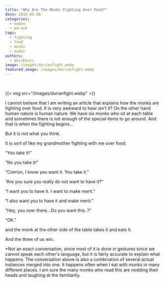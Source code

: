 ```yaml
---
title: "Why Are The Monks Fighting Over Food?"
date: 2016-05-08
categories: 
  - mudon
  - pa-auk
tags: 
  - fighting
  - food
  - monks
  - mudon
authors: 
  - bksubhuti
image: /images/durianfight.webp
featured_image: /images/durianfight.webp
---
```


 

{{< img src="/images/durianfight.webp" >}}

I cannot believe that I am writing an article that explains how the monks are fighting over food. It is very awkward to hear isn’t it? On the other hand human nature is human nature. We have six monks who sit at each table and sometimes there is not enough of the special items to go around. And that is when the fighting begins...

But it is not what you think.

It is sort of like my grandmother fighting with me over food.

“You take it!”

“No you take it!”

“Com’on, I know you want it. You take it.”

“Are you sure you really do not want to have it?”

“I want you to have it. I want to make merit.”

“I also want you to have it and make merit.”

“Hey, you over there...Do you want this..?”

“OK.”

and the monk at the other side of the table takes it and eats it.

And the three of us win.

\*Not an exact conversation, since most of it is done in gestures since we cannot speak each other's language, but it is fairly accurate to explain what happens. The conversation above is also a combination of several actual instances merged into one. It happens often when I eat with monks in many different places. I am sure the many monks who read this are nodding their heads and laughing at the familiarity.
